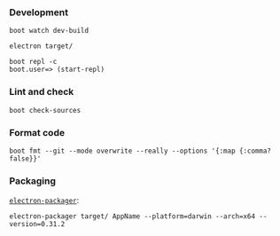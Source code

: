 ### Development

```
boot watch dev-build
```

```
electron target/
```

```
boot repl -c
boot.user=> (start-repl)
```

### Lint and check

```
boot check-sources
```

### Format code

```
boot fmt --git --mode overwrite --really --options '{:map {:comma? false}}'
```

### Packaging

[`electron-packager`](https://github.com/maxogden/electron-packager):

```
electron-packager target/ AppName --platform=darwin --arch=x64 --version=0.31.2
```

